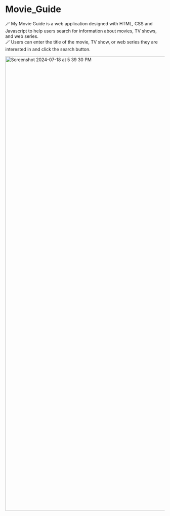 # Movie_Guide

🪄 My Movie Guide is a web application designed with HTML, CSS and Javascript to help users search for information about movies, TV shows, and web series. <br>
🪄 Users can enter the title of the movie, TV show, or web series they are interested in and click the search button.


<img width="1439" alt="Screenshot 2024-07-18 at 5 39 30 PM" src="https://github.com/user-attachments/assets/2a9c1159-cc6c-4f05-a502-6c24be67558f">
